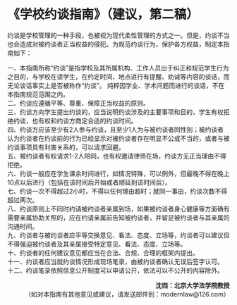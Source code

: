 # 《学校约谈指南》（建议，第二稿）

约谈是学校管理的一种手段，也被视为现代柔性管理的方式之一。但是，约谈不当也会造成对被约谈者正当权益的侵犯。为规范约谈行为，保护各方权益，制定本指南如下：

一、本指南所称“约谈”是指学校及其所属机构、工作人员出于纠正和规范学生行为之目的，与学校在读学生，在约定时间、地点进行有提醒、劝诫等内容的谈话，而无论谈话事实上是否被称作“约谈”。
纯粹因学业、学术问题而进行的谈话，不在本指南规范范围之内。  
二、约谈应遵循平等、尊重、保障正当权益的原则。  
三、约谈方向学生提出约谈的，应当说明约谈涉及的主要事项和目的，学生有权拒绝约谈，也有权和约谈方商定合适的约谈时间。  
四、约谈方应该至少有2人参与约谈，且至少1人为与被约谈者同性别；被约谈者认为约谈者在约谈前的行为已经显示对被约谈者存在明显不公或不当的，或者与被约谈事项具有利害关系的，可以请求回避。  
五、被约谈者有权请求1-2人陪同，也有权邀请律师在场，约谈方无正当理由不得拒绝。  
六、约谈一般应在学生课余时间进行，如情况特殊，可以例外，但最晚不得在晚上10点以后进行（包括在该时间后开始或者顺延到该时间后）。  
七、约谈一次不得超过2小时，不得以任何理由超时；就同一事由，约谈次数不得超过两次。  
八、约谈原则上不同时约请被约谈者亲属到场，如果被约谈者身心健康等方面确有需要亲属协助关照的，应在约请亲属前告知被约谈者，并留足被约谈者与其亲属的沟通时间。  
九、约谈者与被约谈者应平等交换意见、看法、态度、立场等，约谈者可以建议但不得强迫被约谈者及其亲属接受特定意见、看法、态度、立场等。  
十、约谈者的任何建议意见都应当在合法、合规、合理的框架内提出。  
十一、约谈者应当就约谈情况形成现场笔录，由被约谈者确认无误后签字认可。  
十二、约谈笔录依照信息公开制度可以申请公开，依法可以不公开的内容除外。  

<p align="right"> <b> 沈岿：北京大学法学院教授 </b>
<br>（如对本指南有其他意见或建议，请发送邮件到：modernlaw@126.com）</br> 
</p>